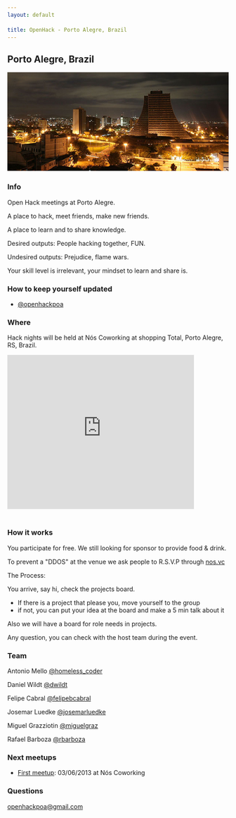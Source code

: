 ```yaml
---
layout: default

title: OpenHack - Porto Alegre, Brazil
---
```


## Porto Alegre, Brazil
![Photo of Porto Alegre](/porto_alegre/poa1.jpg)

### Info

Open Hack meetings at Porto Alegre.

A place to hack, meet friends, make new friends.

A place to learn and to share knowledge.



Desired outputs: People hacking together, FUN.

Undesired outputs: Prejudice, flame wars.

Your skill level is irrelevant, your mindset to learn and share is.

### How to keep yourself updated

* [@openhackpoa](http://twitter.com/openhackpoa)

### Where

Hack nights will be held at Nós Coworking at shopping Total, Porto Alegre, RS, Brazil.

<iframe width="425" height="350" frameborder="0" scrolling="no" marginheight="0" marginwidth="0" src="https://maps.google.com/maps?f=q&amp;source=s_q&amp;hl=pt-BR&amp;geocode=&amp;q=Av.+Crist%C3%B3v%C3%A3o+Colombo,+545,+Floresta,+Porto+Alegre+-+RS+90560-000,+Brazil&amp;aq=0&amp;oq=Av.+Crist%C3%B3v%C3%A3o+Colombo,+545+-+Floresta%E2%80%8E+Porto+Alegre+-+RS,+90560-000,+Brazil&amp;sll=37.0625,-95.677068&amp;sspn=42.03917,79.013672&amp;ie=UTF8&amp;hq=&amp;hnear=Av.+Crist%C3%B3v%C3%A3o+Colombo,+545+-+Floresta,+Porto+Alegre+-+Rio+Grande+do+Sul,+90560-000,+Rep%C3%BAblica+Federativa+do+Brasil&amp;ll=-30.025363,-51.212325&amp;spn=0.011258,0.01929&amp;t=m&amp;z=14&amp;output=embed">
</iframe>
<br/>
<br/>



### How it works

You participate for free. We still looking for sponsor to provide food & drink.

To prevent a "DDOS" at the venue we ask people to R.S.V.P through [nos.vc](http://nos.vc/openhackpoa)

The Process:

You arrive, say hi, check the projects board.
* If there is a project that please you, move yourself to the group
* if not, you can put your idea at the board and make a 5 min talk about it

Also we will have a board for role needs in projects.

Any question, you can check with the host team during the event.

### Team

Antonio Mello [@homeless_coder](http://twitter.com/homeless_coder)

Daniel Wildt [@dwildt](http://twitter.com/dwildt)

Felipe Cabral [@felipebcabral](http://twitter.com/felipebcabral)

Josemar Luedke [@josemarluedke](http://twitter.com/josemarluedke)

Miguel Grazziotin [@miguelgraz](http://twitter.com/miguelgraz)

Rafael Barboza [@rbarboza](http://twitter.com/rbarboza)

### Next meetups

* [First meetup](http://nos.vc/openhackpoa): 03/06/2013 at Nós Coworking

### Questions

<openhackpoa@gmail.com>
